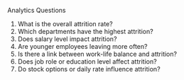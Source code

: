  Analytics Questions

1. What is the overall attrition rate?
2. Which departments have the highest attrition?
3. Does salary level impact attrition?
4. Are younger employees leaving more often?
5. Is there a link between work-life balance and attrition?
6. Does job role or education level affect attrition?
7. Do stock options or daily rate influence attrition?

